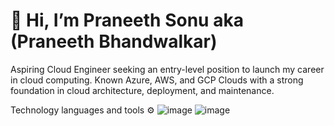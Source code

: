 # 👋 Hi, I’m Praneeth Sonu aka (Praneeth Bhandwalkar)

Aspiring Cloud Engineer seeking an entry-level position to launch my career in cloud computing. Known Azure, AWS, and GCP Clouds with a strong foundation in cloud architecture, deployment, and maintenance.

Technology languages and tools ⚙️
![image](https://github.com/user-attachments/assets/5adc457a-68ae-445b-adbd-b19c92a8a6e9) ![image](https://github.com/user-attachments/assets/5eb14def-e246-49cb-9651-d2a36d9db052)



<!---
praneethsonu/praneethsonu is a ✨ special ✨ repository because its `README.md` (this file) appears on your GitHub profile.
You can click the Preview link to take a look at your changes.
--->
